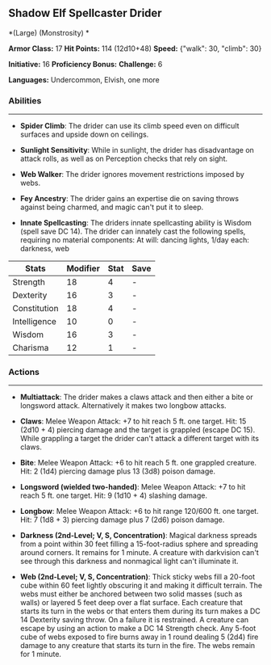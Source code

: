 ## Shadow Elf Spellcaster Drider
*(Large) (Monstrosity) *

**Armor Class:** 17
**Hit Points:** 114 (12d10+48)
**Speed:** {"walk": 30, "climb": 30}

**Initiative:** 16
**Proficiency Bonus:**
**Challenge:** 6

**Languages:** Undercommon, Elvish, one more

### Abilities
 --- 
- **Spider Climb**: The drider can use its climb speed even on difficult surfaces and upside down on ceilings.

- **Sunlight Sensitivity**: While in sunlight, the drider has disadvantage on attack rolls, as well as on Perception checks that rely on sight.

- **Web Walker**: The drider ignores movement restrictions imposed by webs.

- **Fey Ancestry**: The drider gains an expertise die on saving throws against being charmed, and magic can't put it to sleep.

- **Innate Spellcasting**: The driders innate spellcasting ability is Wisdom (spell save DC 14). The drider can innately cast the following spells, requiring no material components: At will: dancing lights, 1/day each: darkness, web



| Stats | Modifier | Stat | Save
| ---- | ---- | ---- | ---- |
| Strength | 18 | 4 | - |
| Dexterity | 16 | 3 | - |
| Constitution | 18 | 4 | - |
| Intelligence | 10 | 0 | - |
| Wisdom | 16 | 3 | - |
| Charisma | 12 | 1 | - |

### Actions
 --- 
- **Multiattack**: The drider makes a claws attack and then either a bite or longsword attack. Alternatively  it makes two longbow attacks.

- **Claws**: Melee Weapon Attack: +7 to hit  reach 5 ft.  one target. Hit: 15 (2d10 + 4) piercing damage  and the target is grappled (escape DC 15). While grappling a target  the drider can't attack a different target with its claws.

- **Bite**: Melee Weapon Attack: +6 to hit  reach 5 ft.  one grappled creature. Hit: 2 (1d4) piercing damage plus 13 (3d8) poison damage.

- **Longsword (wielded two-handed)**: Melee Weapon Attack: +7 to hit  reach 5 ft.  one target. Hit: 9 (1d10 + 4) slashing damage.

- **Longbow**: Melee Weapon Attack: +6 to hit  range 120/600 ft.  one target. Hit: 7 (1d8 + 3) piercing damage plus 7 (2d6) poison damage.

- **Darkness (2nd-Level; V, S, Concentration)**: Magical darkness spreads from a point within 30 feet  filling a 15-foot-radius sphere and spreading around corners. It remains for 1 minute. A creature with darkvision can't see through this darkness and nonmagical light can't illuminate it.

- **Web (2nd-Level; V, S, Concentration)**: Thick  sticky webs fill a 20-foot cube within 60 feet  lightly obscuring it and making it difficult terrain. The webs must either be anchored between two solid masses (such as walls) or layered 5 feet deep over a flat surface. Each creature that starts its turn in the webs or that enters them during its turn makes a DC 14 Dexterity saving throw. On a failure  it is restrained. A creature can escape by using an action to make a DC 14 Strength check. Any 5-foot cube of webs exposed to fire burns away in 1 round  dealing 5 (2d4) fire damage to any creature that starts its turn in the fire. The webs remain for 1 minute.

